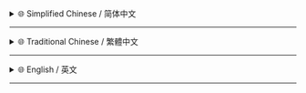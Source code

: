 <!-- # 建议在 [GitHub](https://github.com/MiPoNianYou/UserScripts/blob/main/UpdateLogs/DeepSeekShortcutsUpdateLog.md) 查看完整日志 以获得最佳呈现效果 -->

<details>
<summary>🌐 Simplified Chinese / 简体中文</summary>

- **✨ 功能体验升级**
    - **⌨️ 自定义快捷键** - 全新引入用户自定义快捷键功能 现在可以在帮助面板中为各项快捷操作设置个性化的触发按键 打造更贴合个人习惯的使用体验
    - **💫 动态按键映射** - 自定义的快捷键将即时生效并持久保存 脚本的按键处理引擎会动态适应用户的最新设置

- **🎨 界面交互精琢**
    - **💡 帮助面板焕新** - 帮助面板 UI 全面拥抱 **Catppuccin** 配色体系 并融入 **Apple HIG** 设计理念 每一处细节都力求舒缓柔和的视觉效果
    - **💨 灵动面板动画** - 帮助面板的显隐动画经过精心调校 采用更具 **Apple 风格**的缓动曲线 呈现如丝般顺滑的动态反馈

- **⚙️ 底层细节精进**
    - **⚡️ 按键处理优化** - 优化了键盘事件的处理逻辑 确保在自定义模式和常规模式下的快捷键响应准确无误
    - **🛡️ 状态管理强化** - 对自定义模式/按键监听等状态的管理更为稳健 提升了在复杂交互下的稳定性和可预测性

</details>

---

<details>
<summary>🌐 Traditional Chinese / 繁體中文</summary>

- **✨ 功能體驗升級**
    - **⌨️ 自定義快捷鍵** - 全新引進使用者自訂快捷鍵功能 現在可以在說明面板中為各項快捷操作設定個人化的觸發按鍵 打造更貼近個人習慣的使用體驗
    - **💫 動態按鍵映射** - 自訂的快捷鍵將即時生效並永久儲存 腳本的按鍵處理引擎會動態適應使用者的最新設定

- **🎨 介面互動精琢**
    - **💡 說明面板煥新** - 說明面板 UI 全面採用 **Catppuccin** 配色體系 並融入 **Apple HIG** 設計理念 每一處細節都力求舒緩柔和的視覺效果
    - **💨 靈動面板動畫** - 說明面板的顯隱動畫經過精心調校 採用更具 **Apple 風格**的緩動曲線 呈現如絲般滑順的動態回饋

- **⚙️ 底層細節精進**
    - **⚡️ 按鍵處理優化** - 優化了鍵盤事件的處理邏輯 確保在自訂模式和常規模式下的快捷鍵響應準確無誤
    - **🛡️ 狀態管理強化** - 對自訂模式/按鍵監聽等狀態的管理更為穩健 提升了在複雜互動下的穩定性與可預測性

</details>

---

<details>
<summary>🌐 English / 英文</summary>

- **✨ Enhanced Features & User Experience**
    - **⌨️ Customizable Keyboard Shortcuts** - Introducing the ability to define your own keyboard shortcuts. You can now assign personalized key combinations for various quick actions within the Help panel, crafting a more intuitive experience aligned with your personal workflow.
    - **💫 Dynamic Key Mapping** - Your custom shortcuts become instantly effective and are permanently saved. The script's key handling engine dynamically adapts to your latest settings.

- **🎨 UI/UX Refinements**
    - **💡 Revamped Help Panel** - The Help Panel UI now fully embraces the **Catppuccin** color scheme and incorporates **Apple Human Interface Guidelines (HIG)** design principles. Every detail is meticulously crafted for a soothing and gentle visual experience.
    - **💨 Fluid Panel Animations** - The Help Panel's visibility animations have been meticulously tuned, employing easing curves inspired by **Apple's** signature style to deliver silky-smooth dynamic feedback.

- **⚙️ Under-the-Hood Enhancements**
    - **⚡️ Optimized Key Handling** - Refined the keyboard event processing logic, ensuring precise and reliable shortcut responses in both custom and standard modes.
    - **🛡️ Enhanced State Management** - Implemented more robust management for states such as custom mode and key event listening, enhancing stability and predictability during complex interactions.

</details>

---
